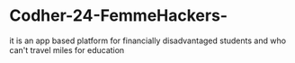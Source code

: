 # Codher-24-FemmeHackers-
it is an app based platform for financially disadvantaged students and who can't travel miles for education
